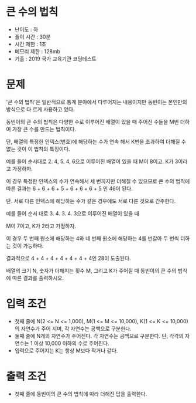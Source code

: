 # 큰 수의 법칙
- 난이도 : 하
- 풀이 시간 : 30분
- 시간 제한 : 1초
- 메모리 제한 : 128mb
- 기출 : 2019 국가 교육기관 코딩테스트

# 문제
'큰 수의 법칙'은 일반적으로 통계 분야에서 다루어지는 내용이지만 동빈이는 본인만의 방식으로 다 르게 사용하고 있다. 

동빈이의 큰 수의 법칙은 다양한 수로 이루어진 배열이 있을 때 주어진 수들을 M번 더하여 가장 큰 수를 만드는 법칙이다. 

단, 배열의 특정한 인덱스(번호)에 해당하는 수가 연속 해서 K번을 초과하여 더해질 수 없는 것이 이 법칙의 특징이다.

예를 들어 순서대로 2. 4, 5. 4, 6으로 이루어진 배열이 있을 때 M이 8이고. K가 3이라고 가정하자.

이 경우 특정한 인덱스의 수가 연속해서 세 번까지만 더해질 수 있으므로 큰 수의 법칙에 따른 결과는 6 + 6 + 6 + 5 + 6 + 6 + 6 + 5 인 46이 된다.

단. 서로 다른 인덱스에 해당하는 수가 같은 경우에도 서로 다른 것으로 간주한다.

예를 들어 순서 대로 3. 4. 3. 4. 3으로 이루어진 배열이 있을 때 
 
M이 7이고, K가 2라고 가정하자. 
 
이 경우 두 번째 원소에 해당하는 4와 네 번째 원소에 해당하는 4를 번갈아 두 번씩 더하는 것이 가능하다. 
 
결과적으로 4 + 4 + 4 + 4 + 4 + 4 + 4인 28이 도출된다.

배열의 크기 N, 숫자가 더해지는 횟수 M, 그리고 K가 주어질 때 동빈이의 큰 수의 법칙에 따른 결과를 출력하시오.

# 입력 조건
- 첫째 줄에 N(2 <=  N <= 1,000),  M(1 <=  M <= 10,000), K(1 <= K <= 10,000)의 자연수가 주어 지며, 각 자연수는 공백으로 구분한다.
- 둘째 줄에 N개의 자연수가 주어진다. 각 자연수는 공백으로 구분한다. 단, 각각의 자연수는 1 이상 10,000 이하의 수로 주어진다.
- 입력으로 주어지는 K는 항상 M보다 작거나 같다.

# 출력 조건
- 첫째 줄에 동빈이의 큰 수의 법칙에 따라 더해진 답을 출력한다.